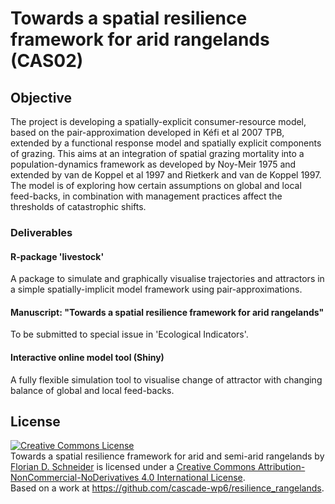 Towards a spatial resilience framework for arid rangelands (CAS02)
==================================================================

## Objective

The project is developing a spatially-explicit consumer-resource model, based on the pair-approximation developed in Kéfi et al 2007 TPB, extended by a functional response model and spatially explicit components of grazing.
This aims at an integration of spatial grazing mortality into a population-dynamics framework as developed by Noy-Meir 1975 and extended by van de Koppel et al 1997 and Rietkerk and van de Koppel 1997.
The model is of exploring how certain assumptions on global and local feed-backs, in combination with management practices affect the thresholds of catastrophic shifts.


### Deliverables

#### R-package 'livestock' 

A package to simulate and graphically visualise trajectories and attractors in a simple spatially-implicit model framework using pair-approximations. 

#### Manuscript: "Towards a spatial resilience framework for arid rangelands"

To be submitted to special issue in 'Ecological Indicators'. 

#### Interactive online model tool (Shiny)

A fully flexible simulation tool to visualise change of attractor with changing balance of global and local feed-backs. 

## License

<a rel="license" href="http://creativecommons.org/licenses/by-nc-nd/4.0/"><img alt="Creative Commons License" style="border-width:0" src="https://i.creativecommons.org/l/by-nc-nd/4.0/88x31.png" /></a><br /><span xmlns:dct="http://purl.org/dc/terms/" property="dct:title">Towards a spatial resilience framework for arid and semi-arid rangelands</span> by <a xmlns:cc="http://creativecommons.org/ns#" href="https://fdschneider.github.io" property="cc:attributionName" rel="cc:attributionURL">Florian D. Schneider</a> is licensed under a <a rel="license" href="http://creativecommons.org/licenses/by-nc-nd/4.0/">Creative Commons Attribution-NonCommercial-NoDerivatives 4.0 International License</a>.<br />Based on a work at <a xmlns:dct="http://purl.org/dc/terms/" href="https://github.com/cascade-wp6/resilience_rangelands" rel="dct:source">https://github.com/cascade-wp6/resilience_rangelands</a>.
